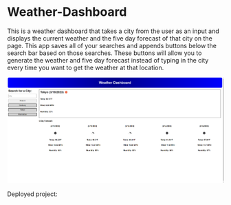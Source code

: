 # Weather-Dashboard

This is a weather dashboard that takes a city from the user as an input and displays the current weather and the five day forecast of that city on the page. This app saves all of your searches and appends buttons below the search bar based on those searches. These buttons will allow you to generate the weather and five day forecast instead of typing in the city every time you want to get the weather at that location.

![Alt text](<./assets/Screenshot%20(37).png>)

Deployed project:
